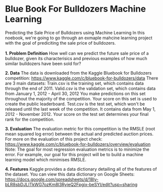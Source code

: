 # Blue Book For Bulldozers Machine Learning

Predicting the Sale Price of Bulldozers using Machine Learning
In this noebook, we're going to go through an exmaple mahcine learning project with the goal of prediciting the sale price of bulldozers.
<br /><br />
**1. Problem Definition**
How well can we predict the future sale price of a bulldozer, given its characterisics and previous examples of how much similar bulldozers have been sold for?

**2. Data**
The data is downloaded from the Kaggle Bluebook for Bulldozers competition: https://www.kaggle.com/c/bluebook-for-bulldozers/data
There are 3 main datasets:
Train.csv is the training set, which contains data through the end of 2011.
Valid.csv is the validation set, which contains data from January 1, 2012 - April 30, 2012 You make predictions on this set throughout the majority of the competition. Your score on this set is used to create the public leaderboard.
Test.csv is the test set, which won't be released until the last week of the competition. It contains data from May 1, 2012 - November 2012. Your score on the test set determines your final rank for the competition.

**3. Evaluation**
The evaluation metric for this competition is the RMSLE (root mean squared log error) between the actual and predicted auction prices.
For more on the evaluation of this project check: https://www.kaggle.com/c/bluebook-for-bulldozers/overview/evaluation
Note: The goal for most regression evaluation metrics is to minimize the error. For example, our goal for this project will be to build a machine learning model which minimises RMSLE.

**4. Features**
Kaggle provides a data dictionary detailing all of the features of the dataset. You can view this data dictionary on Google Sheets: https://docs.google.com/spreadsheets/d/18ly-bLR8sbDJLITkWG7ozKm8l3RyieQ2Fpgix-beSYI/edit?usp=sharing
